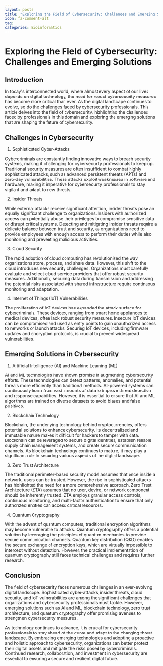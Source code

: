 ```yaml
---
layout: posts
title: "Exploring the Field of Cybersecurity: Challenges and Emerging Solutions"
icon: fa-comment-alt
tag:      
categories: Bioinformatics
---
```



# Exploring the Field of Cybersecurity: Challenges and Emerging Solutions

## Introduction

In today's interconnected world, where almost every aspect of our lives depends on digital technology, the need for robust cybersecurity measures has become more critical than ever. As the digital landscape continues to evolve, so do the challenges faced by cybersecurity professionals. This article delves into the field of cybersecurity, highlighting the challenges faced by professionals in this domain and exploring the emerging solutions that are shaping the future of cybersecurity.

## Challenges in Cybersecurity

1. Sophisticated Cyber-Attacks

Cybercriminals are constantly finding innovative ways to breach security systems, making it challenging for cybersecurity professionals to keep up. Traditional security measures are often insufficient to combat highly sophisticated attacks, such as advanced persistent threats (APTs) and zero-day vulnerabilities. These attacks exploit weaknesses in software and hardware, making it imperative for cybersecurity professionals to stay vigilant and adapt to new threats.

2. Insider Threats

While external attacks receive significant attention, insider threats pose an equally significant challenge to organizations. Insiders with authorized access can potentially abuse their privileges to compromise sensitive data or disrupt critical systems. Detecting and mitigating insider threats require a delicate balance between trust and security, as organizations need to provide employees with enough access to perform their duties while also monitoring and preventing malicious activities.

3. Cloud Security

The rapid adoption of cloud computing has revolutionized the way organizations store, process, and share data. However, this shift to the cloud introduces new security challenges. Organizations must carefully evaluate and select cloud service providers that offer robust security measures. Additionally, securing data during transmission and addressing the potential risks associated with shared infrastructure require continuous monitoring and adaptation.

4. Internet of Things (IoT) Vulnerabilities

The proliferation of IoT devices has expanded the attack surface for cybercriminals. These devices, ranging from smart home appliances to medical devices, often lack robust security measures. Insecure IoT devices can be compromised and used as entry points to gain unauthorized access to networks or launch attacks. Securing IoT devices, including firmware updates and encryption protocols, is crucial to prevent widespread vulnerabilities.

## Emerging Solutions in Cybersecurity

1. Artificial Intelligence (AI) and Machine Learning (ML)

AI and ML technologies have shown promise in augmenting cybersecurity efforts. These technologies can detect patterns, anomalies, and potential threats more efficiently than traditional methods. AI-powered systems can continuously learn from vast amounts of data to improve threat detection and response capabilities. However, it is essential to ensure that AI and ML algorithms are trained on diverse datasets to avoid biases and false positives.

2. Blockchain Technology

Blockchain, the underlying technology behind cryptocurrencies, offers potential solutions to enhance cybersecurity. Its decentralized and immutable nature makes it difficult for hackers to tamper with data. Blockchain can be leveraged to secure digital identities, establish reliable supply chain management systems, and create secure communication channels. As blockchain technology continues to mature, it may play a significant role in securing various aspects of the digital landscape.

3. Zero Trust Architecture

The traditional perimeter-based security model assumes that once inside a network, users can be trusted. However, the rise in sophisticated attacks has highlighted the need for a more comprehensive approach. Zero Trust Architecture (ZTA) assumes that no user, device, or network component should be inherently trusted. ZTA employs granular access controls, continuous monitoring, and multi-factor authentication to ensure that only authorized entities can access critical resources.

4. Quantum Cryptography

With the advent of quantum computers, traditional encryption algorithms may become vulnerable to attacks. Quantum cryptography offers a potential solution by leveraging the principles of quantum mechanics to provide secure communication channels. Quantum key distribution (QKD) enables the secure exchange of encryption keys, which are virtually impossible to intercept without detection. However, the practical implementation of quantum cryptography still faces technical challenges and requires further research.

## Conclusion

The field of cybersecurity faces numerous challenges in an ever-evolving digital landscape. Sophisticated cyber-attacks, insider threats, cloud security, and IoT vulnerabilities are among the significant challenges that organizations and cybersecurity professionals must tackle. However, emerging solutions such as AI and ML, blockchain technology, zero trust architecture, and quantum cryptography offer promising avenues to strengthen cybersecurity measures.

As technology continues to advance, it is crucial for cybersecurity professionals to stay ahead of the curve and adapt to the changing threat landscape. By embracing emerging technologies and adopting a proactive and holistic approach to cybersecurity, organizations can better protect their digital assets and mitigate the risks posed by cybercriminals. Continued research, collaboration, and investment in cybersecurity are essential to ensuring a secure and resilient digital future.
